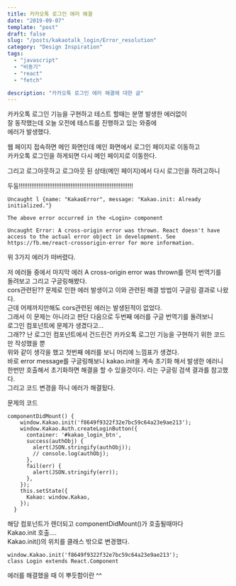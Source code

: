 ```yaml
---
title: 카카오톡 로그인 에러 해결
date: "2019-09-07"
template: "post"
draft: false
slug: "/posts/kakaotalk_login/Error_resolution"
category: "Design Inspiration"
tags:
  - "javascript"
  - "비동기"
  - "react"
  - "fetch"

description: "카카오톡 로그인 에러 해결에 대한 글"
---
```


카카오톡 로그인 기능을 구현하고 테스트 할때는 분명 발생한 에러없이  
잘 동작했는데 오늘 오전에 테스트를 진행하고 있는 와중에  
에러가 발생했다.

웹 페이지 접속하면 메인 화면인데 메인 화면에서 로그인 페이지로 이동하고  
카카오톡 로그인을 하게되면 다시 메인 페이지로 이동한다.

그리고 로그아웃하고 로그아웃 된 상태(메인 페이지)에서 다시 로그인을 하려고하니

두둥!!!!!!!!!!!!!!!!!!!!!!!!!!!!!!!!!!!!!!!!!!!!!!!!!!!!!!!!!!!!!!!!

```
Uncaught l {name: "KakaoError", message: "Kakao.init: Already initialized."}
```

```
The above error occurred in the <Login> component
```

```
Uncaught Error: A cross-origin error was thrown. React doesn't have access to the actual error object in development. See https://fb.me/react-crossorigin-error for more information.
```

위 3가지 에러가 떠버렸다.

저 에러들 중에서 마지막 에러 A cross-origin error was thrown를 먼저 번역기를  
돌려보고 그리고 구글링해봤다.  
cors관련된?? 문제로 인한 에러 발생이고 이와 관련된 해결 방법이 구글링 결과로 나왔다.  
근데 어제까지만해도 cors관련된 에러는 발생된적이 없었다.  
그래서 이 문제는 아니라고 판단 다음으로 두번째 에러를 구글 번역기를 돌려보니  
로그인 컴포넌트에 문제가 생겼다고...  
그래?? 난 로그인 컴포넌트에서 건드린건 카카오톡 로그인 기능을 구현하기 위한 코드만 작성했을 뿐  
위와 같이 생각을 했고 첫번째 에러를 보니 머리에 느낌표가 생겼다.  
바로 error message를 구글링해보니 kakao.init을 계속 초기화 해서 발생한 에러니  
한번만 호출해서 초기화하면 해결을 할 수 있을것이다. 라는 구글링 검색 결과를 참고했다.  
그리고 코드 변경을 하니 에러가 해결됬다.

문제의 코드

```
componentDidMount() {
    window.Kakao.init('f8649f9322f32e7bc59c64a23e9ae213');
    window.Kakao.Auth.createLoginButton({
      container: '#kakao_login_btn',
      success(authObj) {
        alert(JSON.stringify(authObj));
        // console.log(authObj);
      },
      fail(err) {
        alert(JSON.stringify(err));
      },
    });
    this.setState({
      Kakao: window.Kakao,
    });
  }
```

해당 컴포넌트가 렌더되고 componentDidMount()가 호출될때마다  
Kakao.init 호출....  
Kakao.init()의 위치를 클래스 밖으로 변경했다.

```
window.Kakao.init('f8649f9322f32e7bc59c64a23e9ae213');
class Login extends React.Component
```

에러를 해결했을 때 이 뿌듯함이란 ^^
